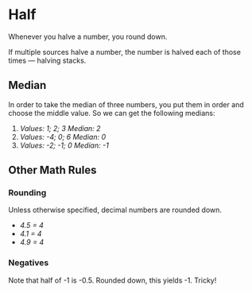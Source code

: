 # Half

Whenever you halve a number, you round down.

If multiple sources halve a number, the number is halved each of those times — halving stacks.

## Median

In order to take the median of three numbers, you put them in order and choose the middle value. So we can get the following medians:

1. *Values: 1; 2; 3 Median: 2*
2. *Values: -4; 0; 6 Median: 0*
3. *Values: -2; -1; 0 Median: -1*

## Other Math Rules

### Rounding

Unless otherwise specified, decimal numbers are rounded down.

- *4.5 = 4*
- *4.1 = 4*
- *4.9 = 4*

### Negatives

Note that half of -1 is -0.5. Rounded down, this yields -1. Tricky!
